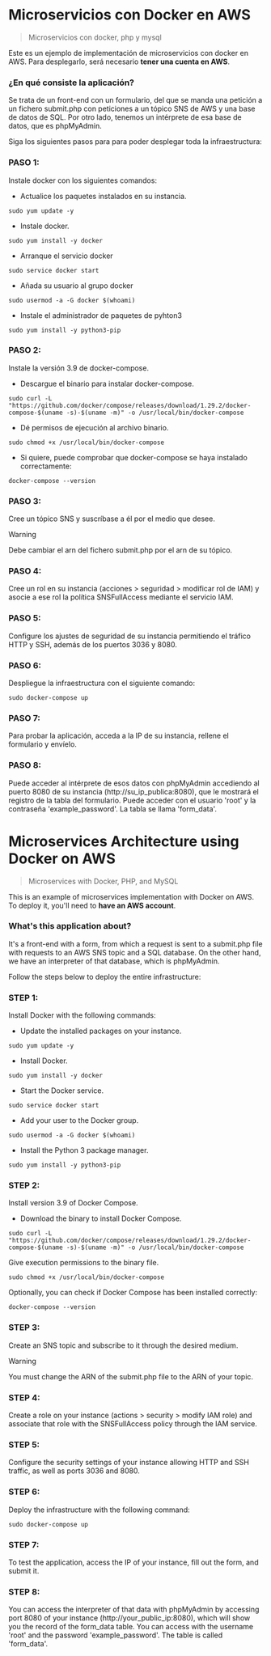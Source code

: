 # Microservicios con Docker en AWS

> Microservicios con docker, php y mysql

Este es un ejemplo de implementación de microservicios con docker en AWS. Para desplegarlo, será necesario **tener una cuenta en AWS**.


### ¿En qué consiste la aplicación?

Se trata de un front-end con un formulario, del que se manda una petición a un fichero submit.php con peticiones a un tópico SNS de AWS y una base de datos de SQL. Por otro lado, tenemos un intérprete de esa base de datos, que es phpMyAdmin.

Siga los siguientes pasos para para poder desplegar toda la infraestructura:

### **PASO 1:**

Instale docker con los siguientes comandos:
  
  - Actualice los paquetes instalados en su instancia.

```
sudo yum update -y
```

  - Instale docker.

```
sudo yum install -y docker
```

  - Arranque el servicio docker
     
```
sudo service docker start
```

  - Añada su usuario al grupo docker
  
```
sudo usermod -a -G docker $(whoami)
```

  - Instale el administrador de paquetes de pyhton3

```
sudo yum install -y python3-pip
```

### **PASO 2:**

Instale la versión 3.9 de docker-compose.

  - Descargue el binario para instalar docker-compose.

```
sudo curl -L "https://github.com/docker/compose/releases/download/1.29.2/docker-compose-$(uname -s)-$(uname -m)" -o /usr/local/bin/docker-compose
```

  - Dé permisos de ejecución al archivo binario.

```
sudo chmod +x /usr/local/bin/docker-compose
```

  - Si quiere, puede comprobar que docker-compose se haya instalado correctamente:

```
docker-compose --version
```

### **PASO 3:**

Cree un tópico SNS y suscríbase a él por el medio que desee.

> [!WARNING]
> Debe cambiar el arn del fichero submit.php por el arn de su tópico.

### **PASO 4:**

Cree un rol en su instancia (acciones > seguridad > modificar rol de IAM) y asocie a ese rol la política SNSFullAccess mediante el servicio IAM.

### **PASO 5:**

Configure los ajustes de seguridad de su instancia permitiendo el tráfico HTTP y SSH, además de los puertos 3036 y 8080.

### **PASO 6:**

Despliegue la infraestructura con el siguiente comando:

```
sudo docker-compose up
```

### **PASO 7:**

Para probar la aplicación, acceda a la IP de su instancia, rellene el formulario y envíelo.

### **PASO 8:**

Puede acceder al intérprete de esos datos con phpMyAdmin accediendo al puerto 8080 de su instancia (http://su_ip_publica:8080), que le mostrará el registro de la tabla del formulario. Puede acceder con el usuario 'root' y la contraseña 'example_password'. La tabla se llama 'form_data'.

# Microservices Architecture using Docker on AWS

> Microservices with Docker, PHP, and MySQL

This is an example of microservices implementation with Docker on AWS. To deploy it, you'll need to **have an AWS account**.

### What's this application about?

It's a front-end with a form, from which a request is sent to a submit.php file with requests to an AWS SNS topic and a SQL database. On the other hand, we have an interpreter of that database, which is phpMyAdmin.

Follow the steps below to deploy the entire infrastructure:

### **STEP 1:**

Install Docker with the following commands:

  - Update the installed packages on your instance.

```
sudo yum update -y
```

  - Install Docker.

```
sudo yum install -y docker
```

  - Start the Docker service.

```
sudo service docker start
```

  - Add your user to the Docker group.

```
sudo usermod -a -G docker $(whoami)
```

  - Install the Python 3 package manager.

```
sudo yum install -y python3-pip
````

### **STEP 2:**

Install version 3.9 of Docker Compose.

  - Download the binary to install Docker Compose.

```
sudo curl -L "https://github.com/docker/compose/releases/download/1.29.2/docker-compose-$(uname -s)-$(uname -m)" -o /usr/local/bin/docker-compose
```

Give execution permissions to the binary file.

````
sudo chmod +x /usr/local/bin/docker-compose
````

Optionally, you can check if Docker Compose has been installed correctly:

```
docker-compose --version
```

### **STEP 3:**

Create an SNS topic and subscribe to it through the desired medium.

> [!WARNING]
> You must change the ARN of the submit.php file to the ARN of your topic.

### **STEP 4:**

Create a role on your instance (actions > security > modify IAM role) and associate that role with the SNSFullAccess policy through the IAM service.

### **STEP 5:**

Configure the security settings of your instance allowing HTTP and SSH traffic, as well as ports 3036 and 8080.

### **STEP 6:**

Deploy the infrastructure with the following command:

```
sudo docker-compose up
```

### **STEP 7:**

To test the application, access the IP of your instance, fill out the form, and submit it.

### **STEP 8:**

You can access the interpreter of that data with phpMyAdmin by accessing port 8080 of your instance (http://your_public_ip:8080), which will show you the record of the form_data table. You can access with the username 'root' and the password 'example_password'. The table is called 'form_data'.
